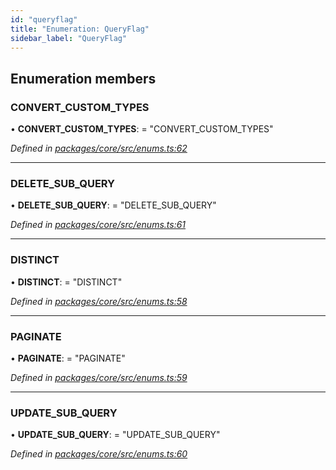 ```yaml
---
id: "queryflag"
title: "Enumeration: QueryFlag"
sidebar_label: "QueryFlag"
---
```


## Enumeration members

### CONVERT\_CUSTOM\_TYPES

•  **CONVERT\_CUSTOM\_TYPES**:  = "CONVERT\_CUSTOM\_TYPES"

*Defined in [packages/core/src/enums.ts:62](https://github.com/mikro-orm/mikro-orm/blob/8766baa31/packages/core/src/enums.ts#L62)*

___

### DELETE\_SUB\_QUERY

•  **DELETE\_SUB\_QUERY**:  = "DELETE\_SUB\_QUERY"

*Defined in [packages/core/src/enums.ts:61](https://github.com/mikro-orm/mikro-orm/blob/8766baa31/packages/core/src/enums.ts#L61)*

___

### DISTINCT

•  **DISTINCT**:  = "DISTINCT"

*Defined in [packages/core/src/enums.ts:58](https://github.com/mikro-orm/mikro-orm/blob/8766baa31/packages/core/src/enums.ts#L58)*

___

### PAGINATE

•  **PAGINATE**:  = "PAGINATE"

*Defined in [packages/core/src/enums.ts:59](https://github.com/mikro-orm/mikro-orm/blob/8766baa31/packages/core/src/enums.ts#L59)*

___

### UPDATE\_SUB\_QUERY

•  **UPDATE\_SUB\_QUERY**:  = "UPDATE\_SUB\_QUERY"

*Defined in [packages/core/src/enums.ts:60](https://github.com/mikro-orm/mikro-orm/blob/8766baa31/packages/core/src/enums.ts#L60)*
